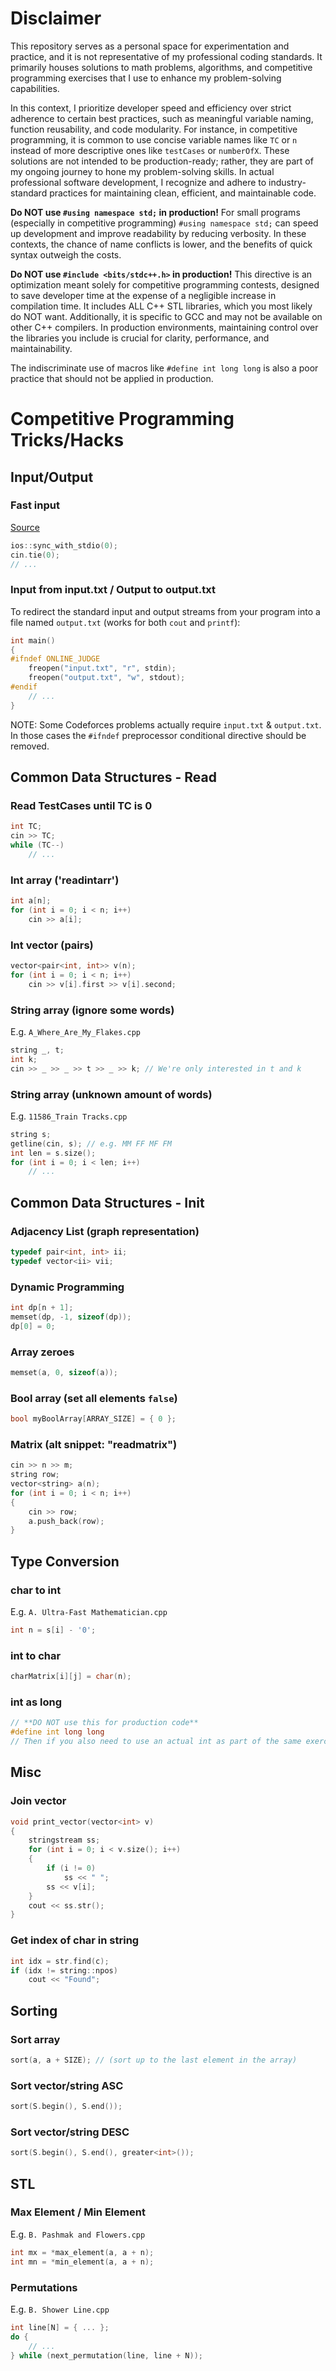 # Disclaimer

This repository serves as a personal space for experimentation and practice, and it is not representative of my professional coding standards. It primarily houses solutions to math problems, algorithms, and competitive programming exercises that I use to enhance my problem-solving capabilities.

In this context, I prioritize developer speed and efficiency over strict adherence to certain best practices, such as meaningful variable naming, function reusability, and code modularity. For instance, in competitive programming, it is common to use concise variable names like `TC` or `n` instead of more descriptive ones like `testCases` or `numberOfX`. These solutions are not intended to be production-ready; rather, they are part of my ongoing journey to hone my problem-solving skills. In actual professional software development, I recognize and adhere to industry-standard practices for maintaining clean, efficient, and maintainable code.

**Do NOT use `#using namespace std;` in production!** For small programs (especially in competitive programming) `#using namespace std;` can speed up development and improve readability by reducing verbosity. In these contexts, the chance of name conflicts is lower, and the benefits of quick syntax outweigh the costs.

**Do NOT use `#include <bits/stdc++.h>` in production!** This directive is an optimization meant solely for competitive programming contests, designed to save developer time at the expense of a negligible increase in compilation time. It includes ALL C++ STL libraries, which you most likely do NOT want. Additionally, it is specific to GCC and may not be available on other C++ compilers. In production environments, maintaining control over the libraries you include is crucial for clarity, performance, and maintainability.

The indiscriminate use of macros like `#define int long long` is also a poor practice that should not be applied in production.

# Competitive Programming Tricks/Hacks

## Input/Output

### Fast input
[Source](https://www.geeksforgeeks.org/fast-io-for-competitive-programming/)
```cpp
ios::sync_with_stdio(0);
cin.tie(0);
// ...
```

### Input from input.txt / Output to output.txt
To redirect the standard input and output streams from your program into a file named `output.txt` (works for both `cout` and `printf`):
```cpp
int main()
{
#ifndef ONLINE_JUDGE
    freopen("input.txt", "r", stdin);
    freopen("output.txt", "w", stdout);
#endif
    // ...
}
```
NOTE: Some Codeforces problems actually require `input.txt` & `output.txt`. In those cases the `#ifndef` preprocessor conditional directive should be removed.

## Common Data Structures - Read

### Read TestCases until TC is 0
```cpp
int TC;
cin >> TC;
while (TC--)
    // ...
```

### Int array ('readintarr')
```cpp
int a[n];
for (int i = 0; i < n; i++)
    cin >> a[i];
```

### Int vector (pairs)
```cpp
vector<pair<int, int>> v(n);
for (int i = 0; i < n; i++)
    cin >> v[i].first >> v[i].second;
```

### String array (ignore some words)
E.g. `A_Where_Are_My_Flakes.cpp`
```cpp
string _, t;
int k;
cin >> _ >> _ >> t >> _ >> k; // We're only interested in t and k
```

### String array (unknown amount of words)
E.g. `11586_Train Tracks.cpp`
```cpp
string s;
getline(cin, s); // e.g. MM FF MF FM
int len = s.size();
for (int i = 0; i < len; i++)
    // ...
```

## Common Data Structures - Init

### Adjacency List (graph representation)
```cpp
typedef pair<int, int> ii;
typedef vector<ii> vii;
```

### Dynamic Programming
```cpp
int dp[n + 1];
memset(dp, -1, sizeof(dp));
dp[0] = 0;
```

### Array zeroes
```cpp
memset(a, 0, sizeof(a));
```

### Bool array (set all elements `false`)
```cpp
bool myBoolArray[ARRAY_SIZE] = { 0 };
```

### Matrix (alt snippet: "readmatrix")
```cpp
cin >> n >> m;
string row;
vector<string> a(n);
for (int i = 0; i < n; i++)
{
    cin >> row;
    a.push_back(row);
}
```

## Type Conversion

### char to int
E.g. `A. Ultra-Fast Mathematician.cpp`
```cpp
int n = s[i] - '0';
```

### int to char
```cpp
charMatrix[i][j] = char(n);
```

### int as long
```cpp
// **DO NOT use this for production code**
#define int long long
// Then if you also need to use an actual int as part of the same exercise, use int32_t (e.g. `int32_t main()`)
```

## Misc

### Join vector
```cpp
void print_vector(vector<int> v)
{
    stringstream ss;
    for (int i = 0; i < v.size(); i++)
    {
        if (i != 0)
            ss << " ";
        ss << v[i];
    }
    cout << ss.str();
}
```

### Get index of char in string
```cpp
int idx = str.find(c);
if (idx != string::npos)
    cout << "Found";
```

## Sorting

### Sort array
```cpp
sort(a, a + SIZE); // (sort up to the last element in the array)
```

### Sort vector/string ASC
```cpp
sort(S.begin(), S.end());
```

### Sort vector/string DESC
```cpp
sort(S.begin(), S.end(), greater<int>());
```

## STL

### Max Element / Min Element
E.g. `B. Pashmak and Flowers.cpp`
```cpp
int mx = *max_element(a, a + n);
int mn = *min_element(a, a + n);
```

### Permutations
E.g. `B. Shower Line.cpp`
```cpp
int line[N] = { ... };
do {
    // ...
} while (next_permutation(line, line + N));
```